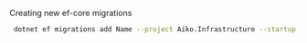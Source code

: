 Creating new ef-core migrations 

```sh
 dotnet ef migrations add Name --project Aiko.Infrastructure --startup-project Aiko.Core
```